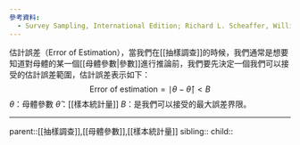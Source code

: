 ```yaml
---
參考資料:
  - Survey Sampling, International Edition; Richard L. Scheaffer, William Mendenhall. III
---
```

估計誤差（Error of Estimation），當我們在[[抽樣調查]]的時候，我們通常是想要知道對母體的某一個[[母體參數|參數]]進行推論前，我們要先決定一個我們可以接受的估計誤差範圍，估計誤差表示如下：
$$
\text{Error of estimation}=\mid\theta-\hat{\theta}\mid<B
$$
$\theta$：母體參數
$\hat{\theta}$：[[樣本統計量]]
$B$：是我們可以接受的最大誤差界限。
- - -
parent::[[抽樣調查]],[[母體參數]],[[樣本統計量]]
sibling::
child::